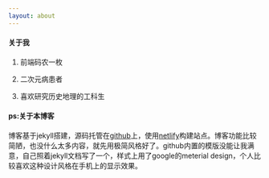```yaml
---
layout: about
---
```


#### 关于我

1. 前端码农一枚

2. 二次元病患者

3. 喜欢研究历史地理的工科生

#### ps:关于本博客

博客基于jekyll搭建，源码托管在[github](https://github.com/qinshixixing/blog)上，使用[netlify](https://www.netlify.com/)构建站点。博客功能比较简陋，也没什么太多内容，就先用极简风格好了。github内置的模版没能让我满意，自己照着jekyll文档写了一个，样式上用了google的meterial design，个人比较喜欢这种设计风格在手机上的显示效果。
